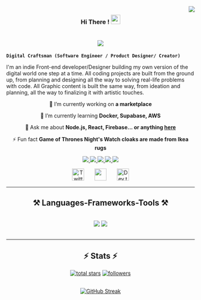<img align="right" src="https://visitor-badge.laobi.icu/badge?page_id=InvalidSoul69.InvalidSoul69" />
<h3 align="center">
  Hi There !
  <img src="https://media.giphy.com/media/hvRJCLFzcasrR4ia7z/giphy.gif" width="25">
</h3>

<h1 align="center">
    <img src="https://readme-typing-svg.herokuapp.com/?font=Righteous&size=35&center=true&vCenter=true&width=500&height=70&duration=4000&lines=Experienced+UI/UX+Designer;+6+years+of+experience;Always+learning+new+things" />
</h1>

**`Digital Craftsman (Software Engineer / Product Designer/ Creator)`**

I'm an indie Front-end developer/Designer building my own version of the digital world one step at a time. All coding projects are built from the ground up, from planning and designing all the way to solving real-life problems with code. All Graphic content is built the same way, from ideation and planning, all the way to finalizing it with artistic touches.

<div align="center">
 
 🔭 I’m currently working on **a marketplace**
 
 🌱 I’m currently learning **Docker, Supabase, AWS**

💬 Ask me about **Node.js, React, Firebase... or anything [here](https://github.com/InvalidSoul69/InvalidSoul69/issues)**

⚡ Fun fact **Game of Thrones Night's Watch cloaks are made from Ikea rugs**

 </div>

<!-- Social icons section -->
<div align="center"> 
  <a href="mailto:invalidsoul187@gmail.com">
    <img src="https://img.shields.io/badge/Gmail-333333?style=for-the-badge&logo=gmail&logoColor=red" />
  </a>
  <a href="https://linkedin.com/in/samisideg187" target="_blank">
    <img src="https://img.shields.io/badge/LinkedIn-0077B5?style=for-the-badge&logo=linkedin&logoColor=white" target="_blank" />
  </a>
  <a href="https://InvalidSoul69.github.io" target="_blank">
     <img src="https://img.shields.io/badge/Portfolio-FF5722?style=for-the-badge&logo=google-chrome&logoColor=white" target="_blank" /> <!-- sqlite, safari, google-chrome are other good icon options -->
  </a>
   <a href="https://twitter.com/_invalid_soul">
    <img src="https://img.shields.io/badge/X-333333?style=for-the-badge&logo=Twitter&logoColor=white" />
  </a>
   <a href="https://discord.gg/PizzaDox#3699">
    <img src="https://img.shields.io/badge/Discord-333333?style=for-the-badge&logo=Twitter&logoColor=Purple" />
  </a>
</div>
<p align="center">
  <a href="https://twitter.com/_invalid_soul"><img width="32px" alt="Twitter" title="Twitter" src="https://i.imgur.com/OXZM1L6.png"/></a>
  &#8287;&#8287;&#8287;&#8287;&#8287;
  <a href="https://discord.gg/PizzaDox#3699" alt="Dev Tips Discussion & Support Server"><img width="32px" src="https://i.imgur.com/OViZO8J.png"/></a>
  &#8287;&#8287;&#8287;&#8287;&#8287;
  <a href="https://dev.to/invalidsoul69"><img width="32px" alt="Dev.to" title="InvalidSoul69 Dev.to" src="https://i.imgur.com/mVm29vK.png"></a>

</p>

 <hr/>
 
<h2 align="center">⚒️ Languages-Frameworks-Tools ⚒️</h2>
<br/>
<div align="center">
    <img src="https://skillicons.dev/icons?i=react,bootstrap,mui,html,css,vscode,github,figma,tailwind,git,r" />
    <img src="https://skillicons.dev/icons?i=nodejs,python,javascript,typescript,express,firebase,c,java" /><br>
</div>

<br/>
<hr/>

<h2 align="center">⚡ Stats ⚡</h2>
<p align="center">
  <a href="https://github.com/InvalidSoul69?tab=repositories&sort=stargazers">
    <img alt="total stars" title="Total stars on GitHub" src="https://custom-icon-badges.demolab.com/github/stars/InvalidSoul69?color=55960c&style=for-the-badge&labelColor=488207&logo=star"/></a>
  <a href="https://github.com/InvalidSoul69?tab=followers">
    <img alt="followers" title="Follow me on Github" src="https://custom-icon-badges.demolab.com/github/followers/InvalidSoul69?color=236ad3&labelColor=1155ba&style=for-the-badge&logo=person-add&label=Follow&logoColor=white"/></a>
</p>

<br>

<div align=center>
  <a href="https://git.io/streak-stats"><img src="https://streak-stats.demolab.com?user=InvalidSoul69&theme=dark-smoky&hide_border=true&border_radius=12&mode=weekly" alt="GitHub Streak" /></a>
</div>

<br/><br/>
